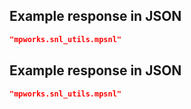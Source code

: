 ## Example response in JSON

```json
"mpworks.snl_utils.mpsnl"
```

## Example response in JSON

```json
"mpworks.snl_utils.mpsnl"
```

